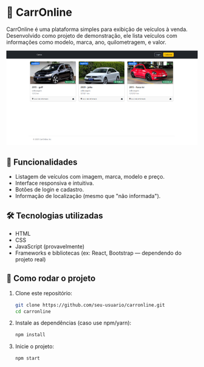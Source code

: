 
# 🚗 CarrOnline

CarrOnline é uma plataforma simples para exibição de veículos à venda. Desenvolvido como projeto de demonstração, ele lista veículos com informações como modelo, marca, ano, quilometragem, e valor.

![CarrOnline Screenshot](./previaprojeto.png)

## 🔧 Funcionalidades

- Listagem de veículos com imagem, marca, modelo e preço.
- Interface responsiva e intuitiva.
- Botões de login e cadastro.
- Informação de localização (mesmo que "não informada").

## 🛠️ Tecnologias utilizadas

- HTML
- CSS
- JavaScript (provavelmente)
- Frameworks e bibliotecas (ex: React, Bootstrap — dependendo do projeto real)

## 🚀 Como rodar o projeto

1. Clone este repositório:
   ```bash
   git clone https://github.com/seu-usuario/carronline.git
   cd carronline
   ```

2. Instale as dependências (caso use npm/yarn):
   ```bash
   npm install
   ```

3. Inicie o projeto:
   ```bash
   npm start
   ```



